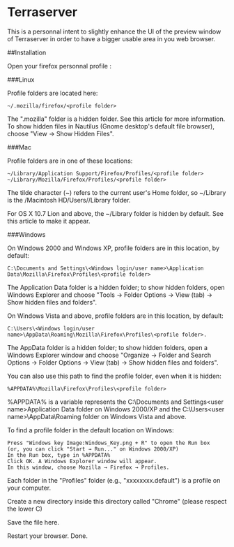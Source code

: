 # Terraserver

This is a personnal intent to slightly enhance the UI of the preview window of Terraserver in order to have a bigger usable area in you web browser.

##Installation

Open your firefox personnal profile : 

###Linux

Profile folders are located here:

    ~/.mozilla/firefox/<profile folder> 

The ".mozilla" folder is a hidden folder. See this article for more information. To show hidden files in Nautilus (Gnome desktop's default file browser), choose "View -> Show Hidden Files".

###Mac

Profile folders are in one of these locations:

    ~/Library/Application Support/Firefox/Profiles/<profile folder>
    ~/Library/Mozilla/Firefox/Profiles/<profile folder> 

The tilde character (~) refers to the current user's Home folder, so ~/Library is the /Macintosh HD/Users/<username>/Library folder.

For OS X 10.7 Lion and above, the ~/Library folder is hidden by default. See this article to make it appear. 

###Windows

On Windows 2000 and Windows XP, profile folders are in this location, by default:

    C:\Documents and Settings\<Windows login/user name>\Application Data\Mozilla\Firefox\Profiles\<profile folder> 

The Application Data folder is a hidden folder; to show hidden folders, open Windows Explorer and choose "Tools → Folder Options → View (tab) → Show hidden files and folders".

On Windows Vista and above, profile folders are in this location, by default:

    C:\Users\<Windows login/user name>\AppData\Roaming\Mozilla\Firefox\Profiles\<profile folder>. 

The AppData folder is a hidden folder; to show hidden folders, open a Windows Explorer window and choose "Organize → Folder and Search Options → Folder Options → View (tab) → Show hidden files and folders".

You can also use this path to find the profile folder, even when it is hidden:

    %APPDATA%\Mozilla\Firefox\Profiles\<profile folder> 

%APPDATA% is a variable represents the C:\Documents and Settings\<user name>Application Data folder on Windows 2000/XP and the C:\Users\<user name>\AppData\Roaming folder on Windows Vista and above.

To find a profile folder in the default location on Windows:

    Press "Windows key Image:Windows_Key.png + R" to open the Run box
    (or, you can click "Start → Run..." on Windows 2000/XP)
    In the Run box, type in %APPDATA%
    Click OK. A Windows Explorer window will appear.
    In this window, choose Mozilla → Firefox → Profiles. 

Each folder in the "Profiles" folder (e.g., "xxxxxxxx.default") is a profile on your computer. 



Create a new directory inside this directory called "Chrome" (please respect the lower C)

Save the file here.

Restart your browser.
Done.




